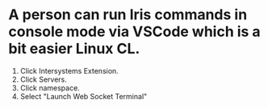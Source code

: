 # A person can run Iris commands in console mode via VSCode which is a bit easier Linux CL.

1. Click Intersystems Extension.
2. Click Servers.
3. Click namespace.
4. Select "Launch Web Socket Terminal"
   
